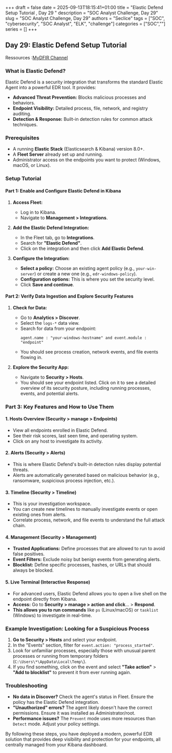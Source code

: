 +++ 
draft = false
date = 2025-09-13T18:15:41+01:00
title = "Elastic Defend Setup Tutorial  , Day 29 "
description = "SOC Analyst Challenge, Day 29"
slug = "SOC Analyst Challenge, Day 29"
authors = "Seclice"
tags = ["SOC", "cybersecurity", "SOC Analyst", "ELK", "challenge"]
categories = ["SOC",""]
series = []
+++

## Day 29: Elastic Defend Setup Tutorial  
Ressources :[MyDFIR Channel](https://www.youtube.com/@MyDFIR/)


### **What is Elastic Defend?**

Elastic Defend is a security integration that transforms the standard Elastic Agent into a powerful EDR tool. It provides:
*   **Advanced Threat Prevention:** Blocks malicious processes and behaviors.
*   **Endpoint Visibility:** Detailed process, file, network, and registry auditing.
*   **Detection & Response:** Built-in detection rules for common attack techniques.

### **Prerequisites**
*   A running **Elastic Stack** (Elasticsearch & Kibana) version 8.0+.
*   A **Fleet Server** already set up and running.
*   Administrator access on the endpoints you want to protect (Windows, macOS, or Linux).

### **Setup Tutorial**

#### **Part 1: Enable and Configure Elastic Defend in Kibana**

1.  **Access Fleet:**
    *   Log in to Kibana.
    *   Navigate to **Management > Integrations**.

2.  **Add the Elastic Defend Integration:**
    *   In the Fleet tab, go to **Integrations**.
    *   Search for **"Elastic Defend"**.
    *   Click on the integration and then click **Add Elastic Defend**.

3.  **Configure the Integration:**
    *   **Select a policy:** Choose an existing agent policy (e.g., `your-win-server`) or create a new one (e.g., `edr-windows-policy`).
    *   **Configuration options:** This is where you set the security level.
    *   Click **Save and continue**.

    

#### **Part 2: Verify Data Ingestion and Explore Security Features**

1.  **Check for Data:**
    *   Go to **Analytics > Discover**.
    *   Select the `logs-*` data view.
    *   Search for data from your endpoint:
        ```kql
        agent.name : "your-windows-hostname" and event.module : "endpoint"
        ```
    *   You should see process creation, network events, and file events flowing in.

2.  **Explore the Security App:**
    *   Navigate to **Security > Hosts**.
    *   You should see your endpoint listed. Click on it to see a detailed overview of its security posture, including running processes, events, and potential alerts.

### **Part 3: Key Features and How to Use Them**

#### **1. Hosts Overview (Security > manage > Endpoints)**
*   View all endpoints enrolled in Elastic Defend.
*   See their risk scores, last seen time, and operating system.
*   Click on any host to investigate its activity.

#### **2. Alerts (Security > Alerts)**
*   This is where Elastic Defend's built-in detection rules display potential threats.
*   Alerts are automatically generated based on malicious behavior (e.g., ransomware, suspicious process injection, etc.).

#### **3. Timeline (Security > Timeline)**
*   This is your investigation workspace.
*   You can create new timelines to manually investigate events or open existing ones from alerts.
*   Correlate process, network, and file events to understand the full attack chain.

#### **4. Management (Security > Management)**
*   **Trusted Applications:** Define processes that are allowed to run to avoid false positives.
*   **Event Filters:** Exclude noisy but benign events from generating alerts.
*   **Blocklist:** Define specific processes, hashes, or URLs that should always be blocked.

#### **5. Live Terminal (Interactive Response)**
*   For advanced users, Elastic Defend allows you to open a live shell on the endpoint directly from Kibana.
*   **Access:** Go to **Security > manage > action and click**… > **Respond**.
*   **This allows you to run commands** like `ps` (Linux/macOS) or `tasklist` (Windows) to investigate in real-time.

### **Example Investigation: Looking for a Suspicious Process**

1.  **Go to Security > Hosts** and select your endpoint.
2.  In the "Events" section, filter for `event.action: "process_started"`.
3.  Look for unfamiliar processes, especially those with unusual parent processes or running from temporary folders (`C:\Users\*\AppData\Local\Temp\`).
4.  If you find something, click on the event and select **"Take action"** > **"Add to blocklist"** to prevent it from ever running again.

### **Troubleshooting**

*   **No data in Discover?** Check the agent's status in Fleet. Ensure the policy has the Elastic Defend integration.
*   **"Unauthorized" errors?** The agent likely doesn't have the correct permissions. Ensure it was installed as Administrator/root.
*   **Performance issues?** The `Prevent` mode uses more resources than `Detect` mode. Adjust your policy settings.

By following these steps, you have deployed a modern, powerful EDR solution that provides deep visibility and protection for your endpoints, all centrally managed from your Kibana dashboard.